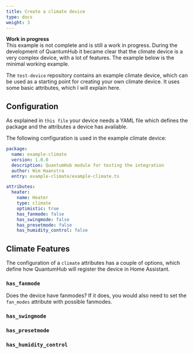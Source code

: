 ```yaml
---
title: Create a climate device
type: docs
weight: 3
---
```


**Work in progress**  
This example is not complete and is still a work in progress. During the development of QuantumHub it became clear that the climate device is a very complex device, with a lot of features. The example below is the minimal working example.

The `test-device` repository contains an example climate device, which can be used as a starting point for creating your own climate device. It uses some basic attributes, which I will explain here.

## Configuration

As explained in `this file` your device needs a YAML file which defines the package and the attributes a device has available.

The following configuration is used in the example climate device:

```yaml
package:
  name: example-climate
  version: 1.0.0
  description: QuantumHub module for testing the integration
  author: Wim Haanstra
  entry: example-climate/example-climate.ts

attributes:
  heater:
    name: Heater
    type: climate
    optimistic: true
    has_fanmode: false
    has_swingmode: false
    has_presetmode: false
    has_humidity_control: false
```

## Climate Features

The configuration of a `climate` attributes has a couple of options, which define how QuantumHub will register the device in Home Assistant.

### `has_fanmode`
Does the device have fanmodes? If it does, you would also need to set the `fan_modes` attribute with possible fanmodes.

### `has_swingmode`
### `has_presetmode`
### `has_humidity_control`


